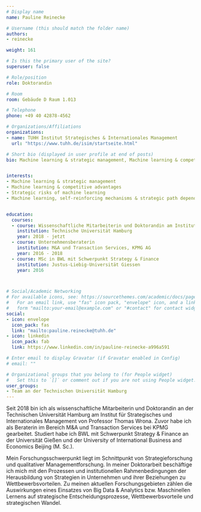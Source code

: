 ```yaml
---
# Display name
name: Pauline Reinecke

# Username (this should match the folder name)
authors:
- reinecke

weight: 161

# Is this the primary user of the site?
superuser: false

# Role/position
role: Doktorandin

# Room
room: Gebäude D Raum 1.013

# Telephone
phone: +49 40 42878-4562

# Organizations/Affiliations
organizations:
- name: TUHH Institut Strategisches & Internationales Management
  url: "https://www.tuhh.de/isim/startseite.html"

# Short bio (displayed in user profile at end of posts)
bio: Machine learning & strategic management, Machine learning & competitive advantages, Strategic risks of machine learning, Machine learning, self-reinforcing mechanisms & strategic path dependency  


interests:
- Machine learning & strategic management
- Machine learning & competitive advantages
- Strategic risks of machine learning
- Machine learning, self-reinforcing mechanisms & strategic path dependency  


education:
  courses:
  - course: Wissenschaftliche Mitarbeiterin und Doktorandin am Institut für Strategisches & Internationales Management
    institution: Technische Universität Hamburg
    year: 2018 - jetzt
  - course: Unternehmensberaterin
    institution: M&A und Transaction Services, KPMG AG
    year: 2016 - 2018
  - course: MSc in BWL mit Schwerpunkt Strategy & Finance
    institution: Justus-Liebig-Universität Giessen 
    year: 2016



# Social/Academic Networking
# For available icons, see: https://sourcethemes.com/academic/docs/page-builder/#icons
#   For an email link, use "fas" icon pack, "envelope" icon, and a link in the
#   form "mailto:your-email@example.com" or "#contact" for contact widget.
social:
- icon: envelope
  icon_pack: fas
  link: "mailto:pauline.reinecke@tuhh.de"
- icon: linkedin
  icon_pack: fab
  link: https://www.linkedin.com/in/pauline-reinecke-a996a591

# Enter email to display Gravatar (if Gravatar enabled in Config)
# email: ""

# Organizational groups that you belong to (for People widget)
#   Set this to `[]` or comment out if you are not using People widget.
user_groups:
- Team an der Technischen Universität Hamburg
---
```


Seit 2018 bin ich als wissenschaftliche Mitarbeiterin und Doktorandin an der Technischen Universität Hamburg am Institut für Strategisches und Internationales Management von Professor Thomas Wrona. Zuvor habe ich als Beraterin im Bereich M&A und Transaction Services bei KPMG gearbeitet. Studiert habe ich BWL mit Schwerpunkt Strategy & Finance an der Universität Gießen und der University of International Business and Economics Beijing (M. Sc.).

Mein Forschungsschwerpunkt liegt im Schnittpunkt von Strategieforschung und qualitativer Managementforschung. In meiner Doktorarbeit beschäftige ich mich mit den Prozessen und institutionellen Rahmenbedingungen der Herausbildung von Strategien in Unternehmen und ihrer Beziehungen zu Wettbewerbsvorteilen. Zu meinen aktuellen Forschungsgebieten zählen die Auswirkungen eines Einsatzes von Big Data & Analytics bzw. Maschinellen Lernens auf strategische Entscheidungsprozesse, Wettbewerbsvorteile und strategischen Wandel.



